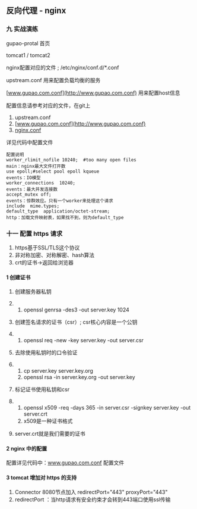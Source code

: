 ## 反向代理 - nginx

### 九 实战演练

gupao-protal 首页

tomcat1 / tomcat2

nginx配置对应的文件 ; /etc/nginx/conf.d/*.conf

upstream.conf  用来配置负载均衡的服务

[www.gupao.com.conf](http://www.gupao.com.conf) 用来配置host信息

配置信息请参考对应的文件，在git上

1. upstream.conf
2. [www.gupao.com.conf](http://www.gupao.com.conf)
3. [nginx.conf](http://www.gupao.com.conf)

详见代码中配置文件

~~~nginx
配置说明
worker_rlimit_nofile 10240;  #too many open files
main：nginx最大文件打开数
use epoll;#select pool epoll kqueue
events：IO模型
worker_connections  10240;
events：最大并发连接数
accept_mutex off;
events：惊群效应。只有一个worker来处理这个请求
include  mime.types;
default_type  application/octet-stream;
http：加载文件映射表，如果找不到，则为default_type
~~~

### 十一 配置 https 请求

1. https基于SSL/TLS这个协议
2. 非对称加密、对称解密、hash算法
3. crt的证书->返回给浏览器

#### 1 创建证书

1. 创建服务器私钥

2. 1. openssl genrsa -des3 -out server.key 1024

3. 创建签名请求的证书（csr）; csr核心内容是一个公钥

4. 1. openssl req -new -key server.key -out server.csr

5. 去除使用私钥时的口令验证

6. 1.  cp server.key server.key.org
   2. openssl rsa -in server.key.org -out server.key

7. 标记证书使用私钥和csr

8. 1. openssl x509 -req -days 365 -in server.csr -signkey server.key -out server.crt
   2. x509是一种证书格式

9. server.crt就是我们需要的证书

#### 2 nginx 中的配置

配置详见代码中：www.gupao.com.conf 配置文件

#### 3 tomcat 增加对 https 的支持

1. Connector 8080节点加入 redirectPort="443" proxyPort="443"
2. redirectPort ：当http请求有安全约束才会转到443端口使用ssl传输

